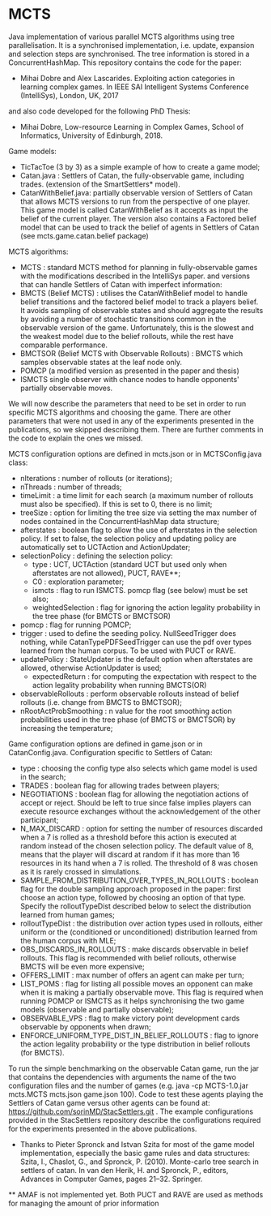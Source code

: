 # MCTS

Java implementation of various parallel MCTS algorithms using tree parallelisation. It is a synchronised implementation, i.e. update, expansion and selection steps are synchronised. The tree information is stored in a ConcurrentHashMap. This repository contains the code for the paper:

- Mihai Dobre and Alex Lascarides. Exploiting action categories in learning complex games. In IEEE SAI Intelligent Systems Conference (IntelliSys), London, UK, 2017

and also code developed for the following PhD Thesis:
- Mihai Dobre, Low-resource Learning in Complex Games, School of Informatics, University of Edinburgh, 2018.

Game models:
- TicTacToe (3 by 3) as a simple example of how to create a game model;
- Catan.java : Settlers of Catan, the fully-observable game, including trades. (extension of the SmartSettlers* model).
- CatanWithBelief.java: partially observable version of Settlers of Catan that allows MCTS versions to run from the perspective of one player. This game model is called CatanWithBelief as it accepts as input the belief of the current player. The version also contains a Factored belief model that can be used to track the belief of agents in Settlers of Catan (see mcts.game.catan.belief package)

MCTS algorithms:
- MCTS : standard MCTS method for planning in fully-observable games with the modifications described in the IntelliSys paper.
and versions that can handle Settlers of Catan with imperfect information:
- BMCTS (Belief MCTS) : utilises the CatanWithBelief model to handle belief transitions and the factored belief model to track a players belief. It avoids sampling of observable states and should aggregate the results by avoiding a number of stochastic transitions common in the observable version of the game. Unfortunately, this is the slowest and the weakest model due to the belief rollouts, while the rest have comparable performance.
- BMCTSOR (Belief MCTS with Observable Rollouts) : BMCTS which samples observable states at the leaf node only.
- POMCP (a modified version as presented in the paper and thesis)
- ISMCTS single observer with chance nodes to handle opponents' partially observable moves.

We will now describe the parameters that need to be set in order to run specific MCTS algorithms and choosing the game. There are other parameters that were not used in any of the experiments presented in the publications, so we skipped describing them. There are further comments in the code to explain the ones we missed.

MCTS configuration options are defined in mcts.json or in MCTSConfig.java class:
- nIterations : number of rollouts (or iterations);
- nThreads : number of threads;
- timeLimit : a time limit for each search (a maximum number of rollouts must also be specified). If this is set to 0, there is no limit;
- treeSize : option for limiting the tree size via setting the max number of nodes contained in the ConcurrentHashMap data structure;
- afterstates : boolean flag to allow the use of afterstates in the selection policy. If set to false, the selection policy and updating policy are automatically set to UCTAction and ActionUpdater;
- selectionPolicy : defining the selection policy: 
	- type : UCT, UCTAction (standard UCT but used only when afterstates are not allowed), PUCT, RAVE**;
	- C0 : exploration parameter;
	- ismcts : flag to run ISMCTS. pomcp flag (see below) must be set also;
	- weightedSelection : flag for ignoring the action legality probability in the tree phase (for BMCTS or BMCTSOR)
- pomcp : flag for running POMCP;
- trigger : used to define the seeding policy. NullSeedTrigger does nothing, while CatanTypePDFSeedTrigger can use the pdf over types learned from the human corpus. To be used with PUCT or RAVE.
- updatePolicy : StateUpdater is the default option when afterstates are allowed, otherwise ActionUpdater is used;
	- expectedReturn : for computing the expectation with respect to the action legality probability when running BMCTS(OR)
- observableRollouts : perform observable rollouts instead of belief rollouts (i.e. change from BMCTS to BMCTSOR);
- nRootActProbSmoothing : n value for the root smoothing action probabilities used in the tree phase (of BMCTS or BMCTSOR) by increasing the temperature;

Game configuration options are defined in game.json or in CatanConfig.java. Configuration specific to Settlers of Catan:
- type : choosing the config type also selects which game model is used in the search;
- TRADES : boolean flag for allowing trades between players;
- NEGOTIATIONS : boolean flag for allowing the negotiation actions of accept or reject. Should be left to true since false implies players can execute resource exchanges without the acknowledgement of the other participant;
- N_MAX_DISCARD : option for setting the number of resources discarded when a 7 is rolled as a threshold before this action is executed at random instead of the chosen selection policy. The default value of 8, means that the player will discard at random if it has more than 16 resources in its hand when a 7 is rolled. The threshold of 8 was chosen as it is rarely crossed in simulations.
- SAMPLE_FROM_DISTRIBUTION_OVER_TYPES_IN_ROLLOUTS : boolean flag for the double sampling approach proposed in the paper: first choose an action type, followed by choosing an option of that type. Specify the rolloutTypeDist described below to select the distribution learned from human games;
- rolloutTypeDist : the distribution over action types used in rollouts, either uniform or the (conditioned or unconditioned) distribution learned from the human corpus with MLE;
- OBS_DISCARDS_IN_ROLLOUTS : make discards observable in belief rollouts. This flag is recommended with belief rollouts, otherwise BMCTS will be even more expensive;
- OFFERS_LIMIT : max number of offers an agent can make per turn;
- LIST_POMS : flag for listing all possible moves an opponent can make when it is making a partially observable move. This flag is required when running POMCP or ISMCTS as it helps synchronising the two game models (observable and partially observable);
- OBSERVABLE_VPS : flag to make victory point development cards observable by opponents when drawn;
- ENFORCE_UNIFORM_TYPE_DIST_IN_BELIEF_ROLLOUTS : flag to ignore the action legality probability or the type distribution in belief rollouts (for BMCTS).

To run the simple benchmarking on the observable Catan game, run the jar that contains the dependencies with arguments the name of the two configuration files and the number of games (e.g. java -cp MCTS-1.0.jar mcts.MCTS mcts.json game.json 100). Code to test these agents playing the Settlers of Catan game versus other agents can be found at: https://github.com/sorinMD/StacSettlers.git . The example configurations provided in the StacSettlers repository describe the configurations required for the experiments presented in the above publications.

* Thanks to Pieter Spronck and Istvan Szita for most of the game model implementation, especially the basic game rules and data structures: Szita, I., Chaslot, G., and Spronck, P. (2010). Monte-carlo tree search in settlers of catan. In van den Herik, H. and Spronck, P., editors, Advances in Computer Games, pages 21–32. Springer.

** AMAF is not implemented yet. Both PUCT and RAVE are used as methods for managing the amount of prior information

[Strategic Conversation (STAC)]: https://www.irit.fr/STAC/index.html